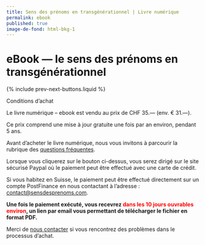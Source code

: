 ```yaml
---
title: Sens des prénoms en transgénérationnel | Livre numérique
permalink: ebook
published: true
image-de-fond: html-bkg-1
---
```


# eBook — le sens des prénoms en transgénérationnel

{% include prev-next-buttons.liquid %}

Conditions d’achat

Le livre numérique – ebook est vendu au prix de CHF 35.— (env. € 31.—).

Ce prix comprend une mise à jour gratuite une fois par an environ, pendant 5 ans.

Avant d’acheter le livre numérique, nous vous invitons à parcourir la rubrique des [questions fréquentes](./f-a-q).

Lorsque vous cliquerez sur le bouton ci-dessus, vous serez dirigé sur le site sécurisé Paypal où le paiement peut être effectué avec une carte de crédit.

Si vous habitez en Suisse, le paiement peut être effectué directement sur un compte PostFinance en nous contactant à l’adresse : [contact@sensdesprenoms.com](mailto:contact@sensdesprenoms.com).

**Une fois le paiement exécuté, vous recevrez <span style="color:red">dans les 10 jours ouvrables environ</span>, un lien par email vous permettant de télécharger le fichier en format PDF.**

Merci de [nous contacter](mailto:contact@sensdesprenoms.com) si vous rencontrez des problèmes dans le processus d’achat.
